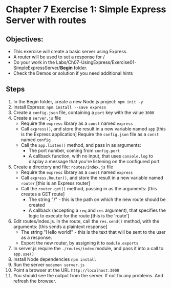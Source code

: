 # Chapter 7 Exercise 1: Simple Express Server with routes
## Objectives:
* This exercise will create a basic server using Express.
* A router will be used to set a response for /
* Do your work in the Labs/Ch07-UsingExpress/Exercise01-SimpleExpressServer/__Begin__ folder.
* Check the Demos or solution if you need additional hints

## Steps
1. In the Begin folder, create a new Node.js project: `npm init -y`
1. Install Express: `npm install --save express`
1. Create a `config.json` file, containing a `port` key with the value `3000`
1. Create a `server.js` file
    - Require the `express` library as a `const` named `express`
    - Call `express()`, and store the result in a new variable named `app` [this is the Express application]
 Require the `config.json` file as a `const` named `config`
    - Call the `app.listen()` method, and pass in as arguments:
        - The port number, coming from `config.port`
        - A callback function, with no input, that uses `console.log` to display a message that you're listening on the configured port
1. Create a directory and file:  `routes/index.js` file
    - Require the `express` library as a `const` named `express`
    - Call `express.Router()`, and store the result in a new variable named `router` [this is an Express router]
    - Call the `router.get()` method, passing in as the arguments: [this creates a GET route]
        - The string "/" - this is the path on which the new route should be created
        - A callback (accepting a `req` and `res` argument), that specifies the logic to execute for the route [this is the 'route']
1. Edit routes/index.js. In the route, call the `res.send()` method, with the arguments: [this sends a plaintext response]
    - The string "Hello world!" - this is the text that will be sent to the user as a response.
    - Export the new router, by assigning it to `module.exports`
1. In server.js require the `./routes/index` module, and pass it into a call to `app.use()`
1. Install Node dependencies `npm install`
1. Run the server `nodemon server.js`
1. Point a browser at the URL `http://localhost:3000`
1. You should see the output from the server. If not fix any problems. And refresh the browser.
